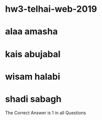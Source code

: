 # hw3-telhai-web-2019
# alaa amasha
# kais abujabal
# wisam halabi  
# shadi sabagh
The Correct Answer is 1 in all Questions